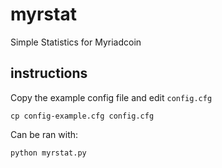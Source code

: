 # myrstat
Simple Statistics for Myriadcoin

## instructions

Copy the example config file and edit `config.cfg`

    cp config-example.cfg config.cfg

Can be ran with:

    python myrstat.py
